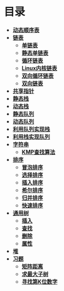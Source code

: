 
# 目录

* **[动态顺序表](动态顺序表.md)**
* **[链表](单链表.md)** 
  * **[单链表](单链表.md)** 
  * **[静态单链表](静态单链表.md)**
  * **[循环链表](循环链表.md)** 
  * **[Linux内核链表](Linux内核链表.md)**
  * **[双向循环链表](双向循环链表.md)**
  * **[双向链表](双向链表.md)**
* **[共享指针](共享指针.md)**
* **[静态栈](静态栈.md)**
* **[动态栈](动态栈.md)**
* **[静态队列](静态队列.md)**
* **[动态队列](动态队列.md)**
* **[利用队列实现栈](利用队列实现栈.md)**
* **[利用栈实现队列](利用栈实现队列.md)**
* **[字符串](字符串.md)**
  * **[KMP查找算法](KMP算法.md)**
* **[排序](冒泡排序.md)**
  * **[冒泡排序](冒泡排序.md)**
  * **[选择排序](选择排序.md)**
  * **[插入排序](插入排序.md)**
  * **[希尔排序](希尔排序.md)**
  * **[归并排序](归并排序.md)**
  * **[快速排序](快速排序.md)**
* **[通用树](通用树.md)**
  * **[插入](通用插入.md)**
  * **[查找](通用查找.md)**
  * **[删除](通用删除.md)**
  * **[属性](通用属性.md)**
* **[堆](堆.md)** 
* **[习题](.md)**   
  * **[矩阵距离](矩阵距离.md)** 
  * **[求最大子树](求最大子树.md)** 
  * **[寻找第K位数字](寻找第K位数字.md)** 



